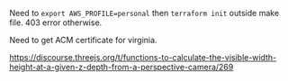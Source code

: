 Need to `export AWS_PROFILE=personal` then `terraform init` outside make file. 
403 error otherwise.

Need to get ACM certificate for virginia.

https://discourse.threejs.org/t/functions-to-calculate-the-visible-width-height-at-a-given-z-depth-from-a-perspective-camera/269